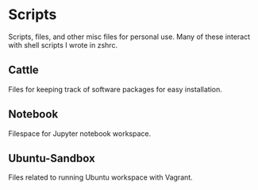 # Scripts

Scripts, files, and other misc files for personal use. Many of these interact with shell scripts I wrote in zshrc.

## Cattle
Files for keeping track of software packages for easy installation.

## Notebook
Filespace for Jupyter notebook workspace.

## Ubuntu-Sandbox
Files related to running Ubuntu workspace with Vagrant.

